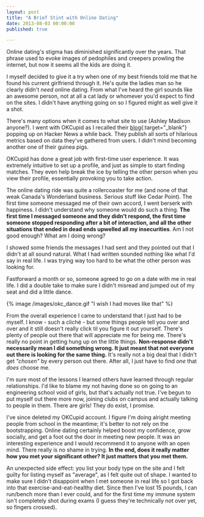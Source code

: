 ```yaml
---
layout: post
title: "A Brief Stint with Online Dating"
date: 2013-08-03 00:00:00
published: true

---
```


Online dating's stigma has diminished significantly over the years. That phrase 
used to evoke images of pedophiles and creepers prowling the internet, but now 
it seems all the kids are doing it.

I myself decided to give it a try when one of my best friends told me that he 
found his current girlfriend through it. He's quite the ladies man so he clearly 
didn't _need_ online dating. From what I've heard the girl sounds like an 
awesome person, not at all a cat lady or whomever you'd expect to find on the 
sites. I didn't have anything going on so I figured might as well give it a 
shot.

There's many options when it comes to what site to use (Ashley Madison anyone?). 
I went with OKCupid as I recalled their 
[blog](http://blog.okcupid.com/){:target="_blank"} popping up on Hacker News a 
while back. They publish all sorts of hilarious metrics based on data they've 
  gathered from users. I didn't mind becoming another one of their guinea pigs.

OKCupid has done a great job with first-time user experience. It was extremely 
intuitive to set up a profile, and just as simple to start finding matches. They 
even help break the ice by telling the other person when you view their profile, 
essentially provoking you to take action.

The online dating ride was quite a rollercoaster for me (and none of that weak 
Canada's Wonderland business. Serious stuff like Cedar Point). The first time 
someone messaged me of their own accord, I went berserk with happiness. I didn't 
understand why someone would do such a thing. __The first time I messaged 
someone and they didn't respond, the first time someone stopped responding after 
a bit of interaction, and all the other situations that ended in dead ends 
upwelled all my insecurities__. Am I not good enough? What am I doing wrong?

I showed some friends the messages I had sent and they pointed out that I didn't 
at all sound natural. What I had written sounded nothing like what I'd say in 
real life. I was trying way too hard to be what the other person was looking 
for.

Fastforward a month or so, someone agreed to go on a date with me in real life. 
I did a double take to make sure I didn't misread and jumped out of my seat and 
did a little dance.

{% image /images/okc_dance.gif "I wish I had moves like that" %}

From the overall experience I came to understand that I just had to be myself. I 
know - such a cliché - but some things people tell you over and over and it 
still doesn't really click til you figure it out yourself. There's plenty of 
people out there that will appreciate me for being me. There's really no point 
in getting hung up on the little things. __Non-response didn't necessarily mean 
I did something wrong. It just meant that not everyone out there is looking for 
the same thing.__ It's really not a big deal that I didn't get _"chosen"_ by 
every person out there. After all, I just have to find _one_ that _does_ choose 
me.

I'm sure most of the lessons I learned others have learned through regular 
relationships. I'd like to blame my not having done so on going to an 
engineering school void of girls, but that's actually not true. I've begun to 
put myself out there more now, joining clubs on campus and actually talking to 
people in them. There are girls! They do exist, I promise.

I've since deleted my OKCupid account. I figure I'm doing alright meeting people 
from school in the meantime; it's better to not rely on the bootstrapping. 
Online dating certainly helped boost my confidence, grow socially, and get a 
foot out the door in meeting new people. It was an interesting experience and I 
would recommend it to anyone with an open mind. There really is no shame in 
trying. __In the end, does it really matter how you met your significant other? 
It just matters that you met them.__

An unexpected side effect: you list your body type on the site and I felt guilty 
for listing myself as "average", as I felt quite out of shape. I wanted to make 
  sure I didn't disappoint when I met someone in real life so I got back into 
  that exercise-and-eat-healthy diet. Since then I've lost 15 pounds, I can 
  run/bench more than I ever could, and for the first time my immune system 
  isn't completely shot during exams (I guess they're technically not over yet, 
  so fingers crossed).
